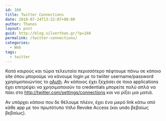 ```yaml
---
id: 160
title: Twitter Connections
date: 2010-07-24T13:22:07+00:00
author: Thanos
layout: post
guid: http://blog.silverthan.gr/?p=160
permalink: /twitter-connections/
categories:
  - Web
tags:
  - twitter
---
```

Κατά καιρούς και τώρα τελευταία περισσότερο πέφτουμε πάνω σε κάποιο site όπου μπορούμε να κάνουμε login με το twiiter username/password χρησιμοποιώντας το <a title="oauth" href="http://oauth.net/" target="_blank">oAuth</a>. Αν κάποιος έχει ξεχάσει σε ποια applications έχει επιτρέψει να χρησιμοποιούν τα credentials μπορείτε πολύ απλά να πάει στο <a title="Twitter Connections" href="http://twitter.com/settings/connections " target="_blank">http://twitter.com/settings/connections </a>και να ρίξει μια ματιά.

Αν υπάρχει κάποιο που δε θέλουμε πλέον, έχει ένα μικρό link κάτω από κάθε app με τον πρωτότυπο τίτλο Revoke Access (και undo βεβαίως βεβαίως).
